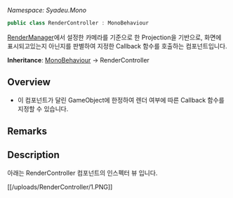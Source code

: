 _Namespace: Syadeu.Mono_
```csharp
public class RenderController : MonoBehaviour
```

[RenderManager](https://github.com/Syadeu/CoreSystem/wiki/RenderManager)에서 설정한 카메라를 기준으로 한 Projection을 기반으로, 화면에 표시되고있는지 아닌지를 판별하여 지정한 Callback 함수를 호출하는 컴포넌트입니다.

**Inheritance**: [MonoBehaviour](https://docs.unity3d.com/ScriptReference/MonoBehaviour.html) -> RenderController  

## Overview
* 이 컴포넌트가 달린 GameObject에 한정하여 렌더 여부에 따른 Callback 함수를 지정할 수 있습니다.

## Remarks

## Description

아래는 RenderController 컴포넌트의 인스펙터 뷰 입니다.

[[/uploads/RenderController/1.PNG]]

